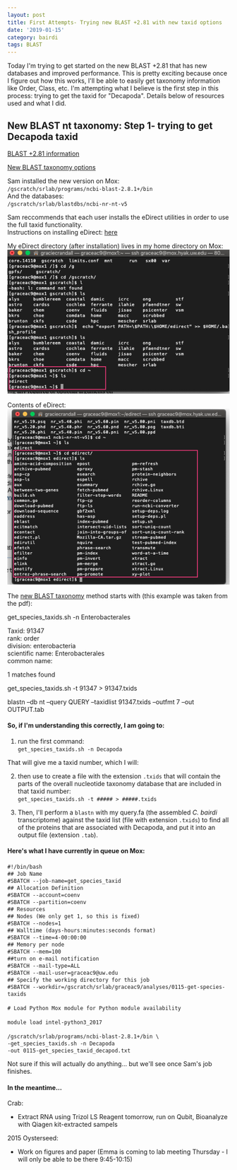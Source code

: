 ```yaml
---
layout: post
title: First Attempts- Trying new BLAST +2.81 with new taxid options
date: '2019-01-15'
category: bairdi
tags: BLAST
---
```

Today I'm trying to get started on the new BLAST +2.81 that has new databases and improved performance. This is pretty exciting because once I figure out how this works, I'll be able to easily get taxonomy information like Order, Class, etc. I'm attempting what I believe is the first step in this process: trying to get the taxid for "Decapoda". Details below of resources used and what I did. 

## New BLAST nt taxonomy: Step 1- trying to get Decapoda taxid
[BLAST +2.81 information](https://ncbiinsights.ncbi.nlm.nih.gov/2019/01/04/blast-2-8-1-with-new-databases-and-better-performance/)

[New BLAST taxonomy options](https://ftp.ncbi.nlm.nih.gov/blast/db/v5/blastdbv5.pdf)

Sam installed the new version on Mox:    
`/gscratch/srlab/programs/ncbi-blast-2.8.1+/bin`       
And the databases:   
`/gscratch/srlab/blastdbs/ncbi-nr-nt-v5`

Sam reccommends that each user installs the eDirect utilities in order to use the full taxid functionality.       
Instructions on installing eDirect: [here](https://www.ncbi.nlm.nih.gov/books/NBK179288/)

My eDirect directory (after installation) lives in my home directory on Mox:    
![img](../notebook-images/edirect-blast-directory.png)

Contents of eDirect:     
![img](../notebook-images/edirect-contents.png)

The [new BLAST taxonomy](https://ftp.ncbi.nlm.nih.gov/blast/db/v5/blastdbv5.pdf) method starts with (this example was taken from the pdf):     

get_species_taxids.sh -n Enterobacterales        

Taxid: 91347        
 rank: order         
 division: enterobacteria       
 scientific name: Enterobacterales         
 common name:
 
1 matches found

get_species_taxids.sh -t 91347 > 91347.txids

blastn –db nt –query QUERY –taxidlist 91347.txids –outfmt 7 –out OUTPUT.tab

#### So, if I'm understanding this correctly, I am going to:
1. run the first command:     
`get_species_taxids.sh -n Decapoda`

That will give me a taxid number, which I will:  

2. then use to create a file with the extension `.txids` that will contain the parts of the overall nucleotide taxonomy database that are included in that taxid number:     
`get_species_taxids.sh -t ##### > #####.txids`

3. Then, I'll perform a `blastn` with my query.fa (the assembled _C. bairdi_ transcriptome) against the taxid list (file with extension `.txids`) to find all of the proteins that are associated with Decapoda, and put it into an output file (extension `.tab`). 

#### Here's what I have currently in queue on Mox:     
```
#!/bin/bash
## Job Name
#SBATCH --job-name=get_species_taxid
## Allocation Definition
#SBATCH --account=coenv
#SBATCH --partition=coenv
## Resources
## Nodes (We only get 1, so this is fixed)
#SBATCH --nodes=1
## Walltime (days-hours:minutes:seconds format)
#SBATCH --time=4-00:00:00
## Memory per node
#SBATCH --mem=100
##turn on e-mail notification
#SBATCH --mail-type=ALL
#SBATCH --mail-user=graceac9@uw.edu
## Specify the working directory for this job
#SBATCH --workdir=/gscratch/srlab/graceac9/analyses/0115-get-species-taxids

# Load Python Mox module for Python module availability

module load intel-python3_2017

/gscratch/srlab/programs/ncbi-blast-2.8.1+/bin \
-get_species_taxids.sh -n Decapoda
-out 0115-get_species_taxid_decapod.txt
```

Not sure if this will actually do anything... but we'll see once Sam's job finishes.


#### In the meantime...
Crab:    
- Extract RNA using Trizol LS Reagent tomorrow, run on Qubit, Bioanalyze with Qiagen kit-extracted sampels

2015 Oysterseed:    
- Work on figures and paper (Emma is coming to lab meeting Thursday - I will only be able to be there 9:45-10:15)
